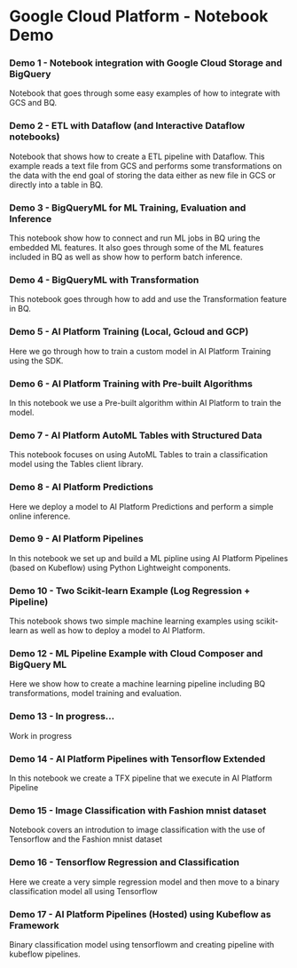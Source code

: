 # Google Cloud Platform - Notebook Demo

### Demo 1 - Notebook integration with Google Cloud Storage and BigQuery
Notebook that goes through some easy examples of how to integrate with GCS and BQ.

### Demo 2 - ETL with Dataflow (and Interactive Dataflow notebooks)
Notebook that shows how to create a ETL pipeline with Dataflow. This example reads a text file from GCS and performs some transformations on the data with the end goal of storing the data either as new file in GCS or directly into a table in BQ. 

### Demo 3 - BigQueryML for ML Training, Evaluation and Inference
This notebook show how to connect and run ML jobs in BQ uring the embedded ML features. It also goes through some of the ML features included in BQ as well as show how to perform batch inference. 

### Demo 4 - BigQueryML with Transformation
This notebook goes through how to add and use the Transformation feature in BQ.

### Demo 5 - AI Platform Training (Local, Gcloud and GCP)
Here we go through how to train a custom model in AI Platform Training using the SDK. 

### Demo 6 - AI Platform Training with Pre-built Algorithms
In this notebook we use a Pre-built algorithm within AI Platform to train the model. 

### Demo 7 - AI Platform AutoML Tables with Structured Data
This notebook focuses on using AutoML Tables to train a classification model using the Tables client library. 

### Demo 8 - AI Platform Predictions
Here we deploy a model to AI Platform Predictions and perform a simple online inference. 

### Demo 9 - AI Platform Pipelines
In this notebook we set up and build a ML pipline using AI Platform Pipelines (based on Kubeflow) using Python Lightweight components. 

### Demo 10 - Two Scikit-learn Example (Log Regression + Pipeline)
This notebook shows two simple machine learning examples using scikit-learn as well as how to deploy a model to AI Platform. 

### Demo 12 - ML Pipeline Example with Cloud Composer and BigQuery ML
Here we show how to create a machine learning pipeline including BQ transformations, model training and evaluation. 

### Demo 13 - In progress...
Work in progress

### Demo 14 - AI Platform Pipelines with Tensorflow Extended
In this notebook we create a TFX pipeline that we execute in AI Platform Pipeline

### Demo 15 - Image Classification with Fashion mnist dataset
Notebook covers an introdution to image classification with the use of Tensorflow and the Fashion mnist dataset

### Demo 16 - Tensorflow Regression and Classification 
Here we create a very simple regression model and then move to a binary classification model all using Tensorflow 

### Demo 17 - AI Platform Pipelines (Hosted) using Kubeflow as Framework 
Binary classification model using tensorflowm and creating pipeline with kubeflow pipelines. 